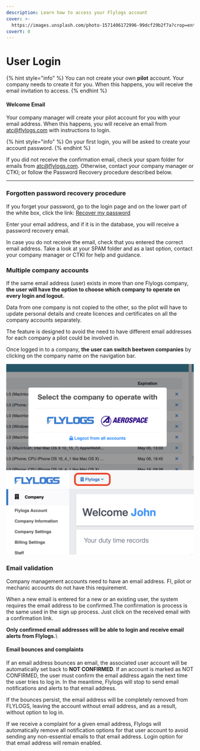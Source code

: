 ```yaml
---
description: Learn how to access your Flylogs account
cover: >-
  https://images.unsplash.com/photo-1571406172996-99dcf29b2f7a?crop=entropy&cs=tinysrgb&fm=jpg&ixid=MnwxOTcwMjR8MHwxfHNlYXJjaHw1fHxoYW5nYXJ8ZW58MHx8fHwxNjc1MTA1NDEz&ixlib=rb-4.0.3&q=80
coverY: 0
---
```


# User Login

{% hint style="info" %}
You can not create your own **pilot** account. Your company needs to create it for you. When this happens, you will receive the email invitation to access.
{% endhint %}

#### Welcome Email

Your company manager will create your pilot account for you with your email address. When this happens, you will  receive an email from atc@flylogs.com with instructions to login.

{% hint style="info" %}
On your first login, you will be asked to create your account password.
{% endhint %}

If you did not receive the confirmation email, check your spam folder for emails from atc@flylogs.com. Otherwise, contact your company manager or CTKI; or follow the Password Recovery procedure described below.

***

### Forgotten password recovery procedure

If you forget your password, go to the login page and on the lower part of the white box, click the link: [Recover my password](https://www.flylogs.com/users/password\_recover/)

Enter your email address, and if it is in the database, you will receive a password recovery email.

In case you do not receive the email, check that you entered the correct email address. Take a look at your SPAM folder and as a last option, contact your company manager or CTKI for help and guidance.



### Multiple company accounts

If the same email address (user) exists in more than one Flylogs company, **the user will have the option to choose which company to operate on every login and logout.**

Data from one company is not copied to the other, so the pilot will have to update personal details and create licences and certificates on all the company accounts separately.

The feature is designed to avoid the need to have different email addresses for each company a pilot could be involved in.

Once logged in to a company, **the user can switch beetwen companies** by clicking on the company name on the navigation bar.

![Choose which company you want to login to](<../.gitbook/assets/Screenshot 2023-05-12 at 11.39.01.png>)![](<../.gitbook/assets/Screenshot 2023-05-12 at 11.53.33.png>)





### Email validation

Company management accounts need to have an email address. FI, pilot or mechanic accounts do not have this requirement.

When a new email is entered for a new or an existing user, the system requires the email address to be confirmed.The confirmation is process is the same used in the sign up process. Just click on the received email with a confirmation link.

**Only confirmed email addresses will be able to login and receive email alerts from Flylogs.**\


#### Email bounces and complaints

If an email address bounces an email, the associated user account will be automatically set back to **NOT CONFIRMED**. If an account is marked as NOT CONFIRMED, the user must confirm the email address again the next time the user tries to log in. In the meantime, Flylogs will stop to send email notifications and alerts to that email address.

If the bounces persist, the email address will be completely removed from FLYLOGS, leaving the account without email address, and as a result, without option to log in.

If we receive a complaint for a given email address, Flylogs will automatically remove all notification options for that user account to avoid sending any non-essential emails to that email address. Login option for that email address will remain enabled.
